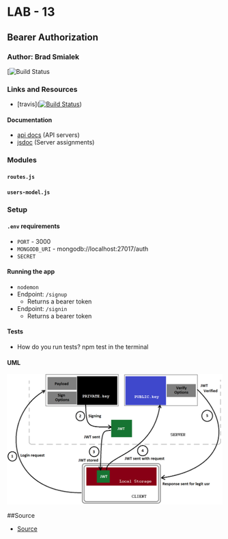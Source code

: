 # LAB - 13

## Bearer Authorization

### Author: Brad Smialek

[![Build Status]()

### Links and Resources
* [travis]([![Build Status](https://www.travis-ci.com/brad-smialek-401-advanced-javascript/lab-class-13.svg?branch=master)](https://www.travis-ci.com/brad-smialek-401-advanced-javascript/lab-class-13))

#### Documentation
* [api docs](http://xyz.com) (API servers)
* [jsdoc](http://xyz.com) (Server assignments)

### Modules
#### `routes.js`
#### `users-model.js`

### Setup
#### `.env` requirements
* `PORT` - 3000
* `MONGODB_URI` - mongodb://localhost:27017/auth
* `SECRET` 

#### Running the app
* `nodemon`
* Endpoint: `/signup`
  * Returns a bearer token
* Endpoint: `/signin`
  * Returns a bearer token
  
#### Tests
* How do you run tests? npm test in the terminal

#### UML
![uml](./assets/jwtoken.png)

##Source
* [Source](https://medium.com/@siddharthac6/json-web-token-jwt-the-right-way-of-implementing-with-node-js-65b8915d550e)
